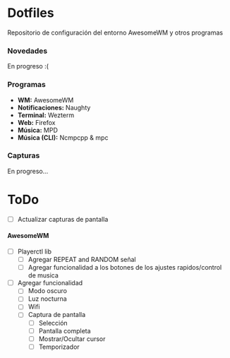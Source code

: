 # Dotfiles

Repositorio de configuración del entorno AwesomeWM y otros programas

### Novedades

En progreso :(

### Programas

- **WM:** AwesomeWM
- **Notificaciones:** Naughty
- **Terminal:** Wezterm
- **Web:** Firefox
- **Música:** MPD
- **Música (CLI):** Ncmpcpp & mpc

### Capturas

En progreso...

# ToDo

- [ ] Actualizar capturas de pantalla

#### AwesomeWM

- [ ] Playerctl lib
  - [ ] Agregar REPEAT and RANDOM señal
  - [ ] Agregar funcionalidad a los botones de los ajustes rapidos/control de
        musica
- [ ] Agregar funcionalidad
  - [ ] Modo oscuro
  - [ ] Luz nocturna
  - [ ] Wifi
  - [ ] Captura de pantalla
    - [ ] Selección
    - [ ] Pantalla completa
    - [ ] Mostrar/Ocultar cursor
    - [ ] Temporizador
